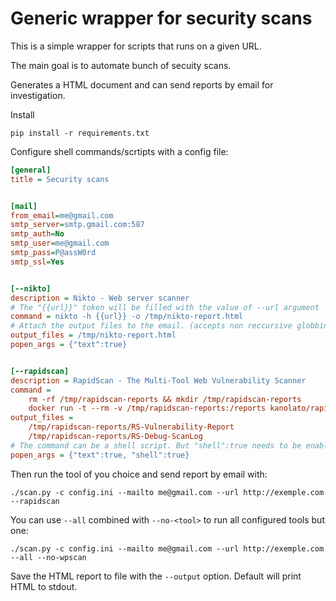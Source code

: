 # Generic wrapper for security scans 

This is a simple wrapper for scripts that runs on a given URL. 

The main goal is to automate bunch of secuity scans. 

Generates a HTML document and can send reports by email for investigation. 

Install

    pip install -r requirements.txt

Configure shell commands/scrtipts with a config file: 

```ini
[general]
title = Security scans


[mail]
from_email=me@gmail.com
smtp_server=smtp.gmail.com:587
smtp_auth=No
smtp_user=me@gmail.com
smtp_pass=P@assW0rd
smtp_ssl=Yes


[--nikto]
description = Nikto - Web server scanner
# The "{{url}}" token will be filled with the value of --url argument
command = nikto -h {{url}} -o /tmp/nikto-report.html
# Attach the output files to the email. (accepts non reccursive globbing with '*')
output_files = /tmp/nikto-report.html
popen_args = {"text":true}


[--rapidscan]
description = RapidScan - The Multi-Tool Web Vulnerability Scanner
command =   
    rm -rf /tmp/rapidscan-reports && mkdir /tmp/rapidscan-reports
    docker run -t --rm -v /tmp/rapidscan-reports:/reports kanolato/rapidscan {{url}}
output_files =
    /tmp/rapidscan-reports/RS-Vulnerability-Report
    /tmp/rapidscan-reports/RS-Debug-ScanLog 
# The command can be a shell script. But "shell":true needs to be enabled here. 
popen_args = {"text":true, "shell":true} 
```

Then run the tool of you choice and send report by email with:

```
./scan.py -c config.ini --mailto me@gmail.com --url http://exemple.com --rapidscan
```

You can use `--all` combined with `--no-<tool>` to run all configured tools but one:

```
./scan.py -c config.ini --mailto me@gmail.com --url http://exemple.com --all --no-wpscan
```

Save the HTML report to file with the `--output` option. Default will print HTML to stdout.  